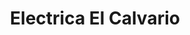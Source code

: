 ---
title: "Electrica El Calvario"
url: /san-miguel-zinacantepec/electrica-el-calvario/
shop: electrónica
---